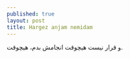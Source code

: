 ```yaml
---
published: true
layout: post
title: Hargez anjam nemidam
---
```

و قرار نیست هیچوقت انجامش بدم، هیچوقت.